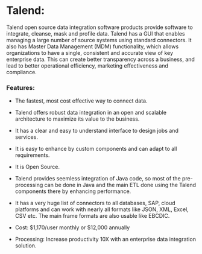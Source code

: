 # Talend:

Talend open source data integration software products provide software to integrate, cleanse, mask and profile data. Talend has a GUI that enables managing a large number of source systems using standard connectors. It also has Master Data Management (MDM) functionality, which allows organizations to have a single, consistent and accurate view of key enterprise data. This can create better transparency across a business, and lead to better operational efficiency, marketing effectiveness and compliance.

### Features:

- The fastest, most cost effective way to connect data.

- Talend offers robust data integration in an open and scalable architecture to maximize its value to the business.

- It has a clear and easy to understand interface to design jobs and services.

- It is easy to enhance by custom components and can adapt to all requirements.

- It is Open Source.

-  Talend provides seemless integration of Java code, so most of the pre-processing can be done in Java and the main ETL done using the Talend components there by enhancing performance.

- It has a very huge list of connectors to all databases, SAP, cloud platforms and can work with nearly all formats like JSON, XML, Excel, CSV etc. The main frame formats are also usable like EBCDIC.

- Cost: $1,170/user monthly or $12,000 annually

- Processing: Increase productivity 10X with an enterprise data integration solution.
